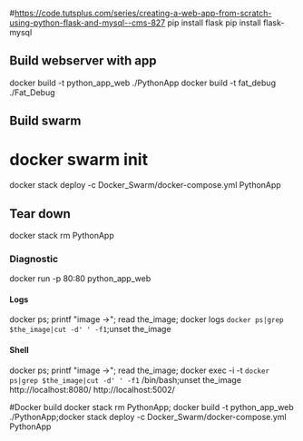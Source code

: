 #https://code.tutsplus.com/series/creating-a-web-app-from-scratch-using-python-flask-and-mysql--cms-827
pip install flask
pip install flask-mysql

## Build webserver with app
docker build -t python_app_web ./PythonApp
docker build -t fat_debug ./Fat_Debug
      
## Build swarm
# docker swarm init
docker stack deploy -c Docker_Swarm/docker-compose.yml PythonApp
    
## Tear down
docker stack rm PythonApp

### Diagnostic
docker run -p 80:80 python_app_web
#### Logs
docker ps; printf "image ->"; read the_image; docker logs `docker ps|grep $the_image|cut -d' ' -f1`;unset the_image
#### Shell
docker ps; printf "image ->"; read the_image; docker exec -i -t `docker ps|grep $the_image|cut -d' ' -f1` /bin/bash;unset the_image
http://localhost:8080/
http://localhost:5002/


#Docker build
docker stack rm PythonApp; docker build -t python_app_web ./PythonApp;docker stack deploy -c Docker_Swarm/docker-compose.yml PythonApp
